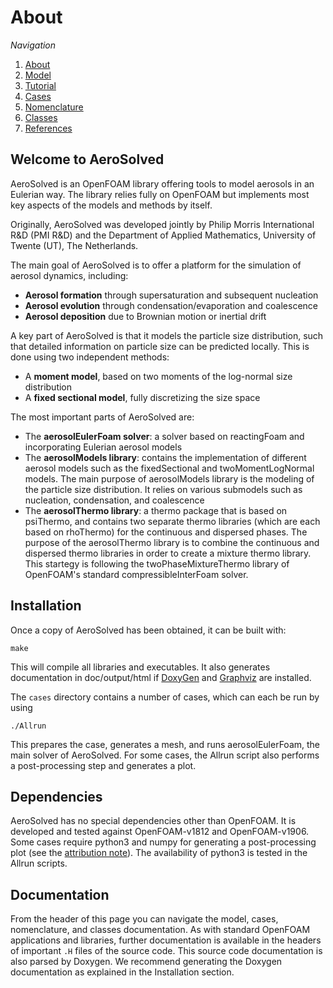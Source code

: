 # About

_Navigation_

1. [About](Chap1_About.md)
2. [Model](Chap2_Model.md)
3. [Tutorial](Chap3_Tutorial.md)
4. [Cases](Chap4_Cases.md)
5. [Nomenclature](Chap5_Nomenclature.md)
6. [Classes](Chap6_Classes.md)
7. [References](Chap7_References.md)

## Welcome to AeroSolved

AeroSolved is an OpenFOAM library offering tools to model aerosols in an Eulerian way. The library relies fully on OpenFOAM but implements most key aspects of the models and methods by itself.

Originally, AeroSolved was developed jointly by Philip Morris International R&D (PMI R&D) and the Department of Applied Mathematics, University of Twente (UT), The Netherlands.

The main goal of AeroSolved is to offer a platform for the simulation of aerosol dynamics, including:

* **Aerosol formation** through supersaturation and subsequent nucleation
* **Aerosol evolution** through condensation/evaporation and coalescence
* **Aerosol deposition** due to Brownian motion or inertial drift

A key part of AeroSolved is that it models the particle size distribution, such that detailed information on particle size can be predicted locally. This is done using two independent methods:

* A **moment model**, based on two moments of the log-normal size distribution
* A **fixed sectional model**, fully discretizing the size space

The most important parts of AeroSolved are:

* The **aerosolEulerFoam solver**: a solver based on reactingFoam and incorporating Eulerian aerosol models
* The **aerosolModels library**: contains the implementation of different aerosol models such as the fixedSectional and twoMomentLogNormal models. The main purpose of aerosolModels library is the modeling of the particle size distribution. It relies on various submodels such as nucleation, condensation, and coalescence
* The **aerosolThermo library**: a thermo package that is based on psiThermo, and contains two separate thermo libraries (which are each based on rhoThermo) for the continuous and dispersed phases. The purpose of the aerosolThermo library is to combine the continuous and dispersed thermo libraries in order to create a mixture thermo library. This startegy is following the twoPhaseMixtureThermo library of OpenFOAM's standard compressibleInterFoam solver.

## Installation

Once a copy of AeroSolved has been obtained, it can be built with:

    make

This will compile all libraries and executables. It also generates documentation in doc/output/html if [DoxyGen](https://www.stack.nl/~dimitri/doxygen) and [Graphviz](http://graphviz.org/) are installed.

The `cases` directory contains a number of cases, which can each be run by using

    ./Allrun

This prepares the case, generates a mesh, and runs aerosolEulerFoam, the main solver of AeroSolved. For some cases, the Allrun script also performs a post-processing step and generates a plot.

## Dependencies

AeroSolved has no special dependencies other than OpenFOAM. It is developed and tested against OpenFOAM-v1812 and OpenFOAM-v1906. Some cases require python3 and numpy for generating a post-processing plot (see the [attribution note](../AttributionNote)). The availability of python3 is tested in the Allrun scripts.

## Documentation

From the header of this page you can navigate the model, cases, nomenclature, and classes documentation. As with standard OpenFOAM applications and libraries, further documentation is available in the headers of important `.H` files of the source code. This source code documentation is also parsed by Doxygen. We recommend generating the Doxygen documentation as explained in the Installation section.
